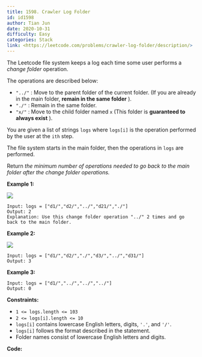 ```yaml
---
title: 1598. Crawler Log Folder
id: id1598
author: Tian Jun
date: 2020-10-31
difficulty: Easy
categories: Stack
link: <https://leetcode.com/problems/crawler-log-folder/description/>
---
```


The Leetcode file system keeps a log each time some user performs a _change
folder_ operation.

The operations are described below:

  * `"../"` : Move to the parent folder of the current folder. (If you are already in the main folder, **remain in the same folder** ).
  * `"./"` : Remain in the same folder.
  * `"x/"` : Move to the child folder named `x` (This folder is **guaranteed to always exist** ).

You are given a list of strings `logs` where `logs[i]` is the operation
performed by the user at the `ith` step.

The file system starts in the main folder, then the operations in `logs` are
performed.

Return _the minimum number of operations needed to go back to the main folder
after the change folder operations._



**Example 1:**

![](https://assets.leetcode.com/uploads/2020/09/09/sample_11_1957.png)
            
	Input: logs = ["d1/","d2/","../","d21/","./"]    
	Output: 2    
	Explanation: Use this change folder operation "../" 2 times and go back to the main folder.    

**Example 2:**

![](https://assets.leetcode.com/uploads/2020/09/09/sample_22_1957.png)
            
	Input: logs = ["d1/","d2/","./","d3/","../","d31/"]    
	Output: 3    

**Example 3:**
            
	Input: logs = ["d1/","../","../","../"]    
	Output: 0    



**Constraints:**

  * `1 <= logs.length <= 103`
  * `2 <= logs[i].length <= 10`
  * `logs[i]` contains lowercase English letters, digits, `'.'`, and `'/'`.
  * `logs[i]` follows the format described in the statement.
  * Folder names consist of lowercase English letters and digits.


**Code:**
